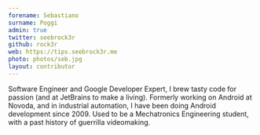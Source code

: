 ```yaml
---
forename: Sebastiano
surname: Poggi
admin: true
twitter: seebrock3r
github: rock3r
web: https://tips.seebrock3r.me
photo: photos/seb.jpg
layout: contributor
---
```


Software Engineer and Google Developer Expert, I brew tasty code for passion (and  at JetBrains to make a living). Formerly working on Android at Novoda, and in industrial automation, I have been doing Android development since 2009. Used to be a Mechatronics Engineering student, with a past history of guerrilla videomaking.

